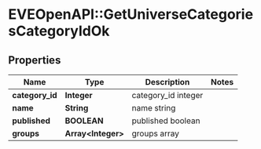 # EVEOpenAPI::GetUniverseCategoriesCategoryIdOk

## Properties
Name | Type | Description | Notes
------------ | ------------- | ------------- | -------------
**category_id** | **Integer** | category_id integer | 
**name** | **String** | name string | 
**published** | **BOOLEAN** | published boolean | 
**groups** | **Array&lt;Integer&gt;** | groups array | 


